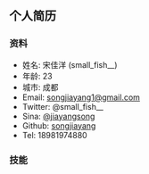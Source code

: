 ## 个人简历

### 资料

* 姓名: 宋佳洋 (small_fish__)
* 年龄: 23
* 城市: 成都
* Email: songjiayang1@gmail.com
* Twitter: @small_fish__
* Sina: [@jiayangsong](http://www.weibo.com/u/2509297884)
* Github: [songjiayang](https://github.com/songjiayang) 
* Tel: 18981974880

### 技能

